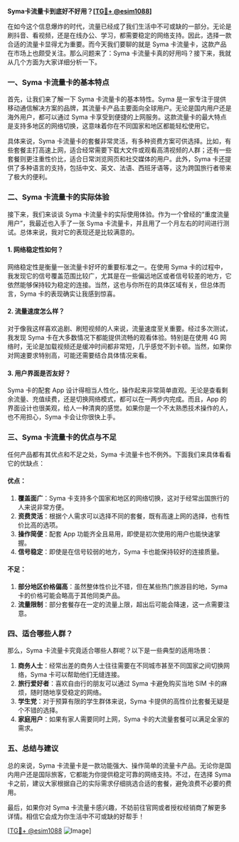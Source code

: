 **Syma卡流量卡到底好不好用？[[TG💪+ @esim1088](https://t.me/s/esim1088)]**

在如今这个信息爆炸的时代，流量已经成了我们生活中不可或缺的一部分。无论是刷抖音、看视频，还是在线办公、学习，都需要稳定的网络支持。因此，选择一款合适的流量卡显得尤为重要。而今天我们要聊的就是 Syma 卡流量卡，这款产品在市场上也颇受关注。那么问题来了：Syma 卡流量卡真的好用吗？接下来，我就从几个方面为大家详细分析一下。

### **一、Syma 卡流量卡的基本特点**

首先，让我们来了解一下 Syma 卡流量卡的基本特性。Syma 是一家专注于提供移动通信解决方案的品牌，其流量卡产品主要面向全球用户。无论是国内用户还是海外用户，都可以通过 Syma 卡享受到便捷的上网服务。这款流量卡的最大特点是支持多地区的网络切换，这意味着你在不同国家和地区都能轻松使用它。

具体来说，Syma 卡流量卡的套餐非常灵活，有多种资费方案可供选择。比如，有些套餐主打高速上网，适合经常需要下载大文件或观看高清视频的人群；还有一些套餐则更注重性价比，适合日常浏览网页和社交媒体的用户。此外，Syma 卡还提供了多种语言的支持，包括中文、英文、法语、西班牙语等，这为跨国旅行者带来了极大的便利。

### **二、Syma 卡流量卡的实际体验**

接下来，我们来谈谈 Syma 卡流量卡的实际使用体验。作为一个曾经的“重度流量用户”，我最近也入手了一张 Syma 卡流量卡，并且用了一个月左右的时间进行测试。总体来说，我对它的表现还是比较满意的。

#### **1. 网络稳定性如何？**

网络稳定性是衡量一张流量卡好坏的重要标准之一。在使用 Syma 卡的过程中，我发现它的信号覆盖范围比较广，尤其是在一些偏远地区或者信号较差的地方，它依然能够保持较为稳定的连接。当然，这也与你所在的具体区域有关，但总体而言，Syma 卡的表现确实让我感到惊喜。

#### **2. 流量速度怎么样？**

对于像我这样喜欢追剧、刷短视频的人来说，流量速度至关重要。经过多次测试，我发现 Syma 卡在大多数情况下都能提供流畅的观看体验。特别是在使用 4G 网络时，无论是加载视频还是缓冲时间都非常短，几乎感觉不到卡顿。当然，如果你对网速要求特别高，可能还需要结合具体情况来看。

#### **3. 用户界面是否友好？**

Syma 卡的配套 App 设计得相当人性化，操作起来非常简单直观。无论是查看剩余流量、充值续费，还是切换网络模式，都可以在一两步内完成。而且，App 的界面设计也很美观，给人一种清爽的感觉。如果你是一个不太熟悉技术操作的人，也不用担心，Syma 卡会让你很快上手。

### **三、Syma 卡流量卡的优点与不足**

任何产品都有其优点和不足之处，Syma 卡流量卡也不例外。下面我们来具体看看它的优缺点：

#### **优点：**

1. **覆盖面广**：Syma 卡支持多个国家和地区的网络切换，这对于经常出国旅行的人来说非常方便。
2. **资费灵活**：根据个人需求可以选择不同的套餐，既有高速上网的选择，也有性价比高的选项。
3. **操作简便**：配套 App 功能齐全且易用，即使是初次使用的用户也能快速掌握。
4. **信号稳定**：即使是在信号较弱的地方，Syma 卡也能保持较好的连接质量。

#### **不足：**

1. **部分地区价格偏高**：虽然整体性价比不错，但在某些热门旅游目的地，Syma 卡的价格可能会略高于其他同类产品。
2. **流量限制**：部分套餐存在一定的流量上限，超出后可能会降速，这一点需要注意。

### **四、适合哪些人群？**

那么，Syma 卡流量卡究竟适合哪些人群呢？以下是一些典型的适用场景：

1. **商务人士**：经常出差的商务人士往往需要在不同城市甚至不同国家之间切换网络，Syma 卡可以帮助他们无缝连接。
2. **旅行爱好者**：喜欢自由行的朋友可以通过 Syma 卡避免购买当地 SIM 卡的麻烦，随时随地享受稳定的网络。
3. **学生党**：对于预算有限的学生群体来说，Syma 卡提供的高性价比套餐无疑是个不错的选择。
4. **家庭用户**：如果有家人需要同时上网，Syma 卡的大流量套餐可以满足全家的需求。

### **五、总结与建议**

总的来说，Syma 卡流量卡是一款功能强大、操作简单的流量卡产品。无论你是国内用户还是国际旅客，它都能为你提供稳定可靠的网络支持。不过，在选择 Syma 卡之前，建议大家根据自己的实际需求仔细挑选合适的套餐，避免浪费不必要的费用。

最后，如果你对 Syma 卡流量卡感兴趣，不妨前往官网或者授权经销商了解更多详情。相信它会成为你生活中不可或缺的好帮手！

[[TG💪+ @esim1088](https://t.me/s/esim1088) ![Image](https://i.postimg.cc/4NQfJmqS/Snipaste-2025-05-13-00-14-12.png)]